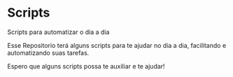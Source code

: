 # Scripts
 Scripts para automatizar o dia a dia

 Esse Repositorio terá alguns scripts para te ajudar no dia a dia, facilitando e automatizando suas tarefas.

 Espero que alguns scripts possa te auxiliar e te ajudar!
